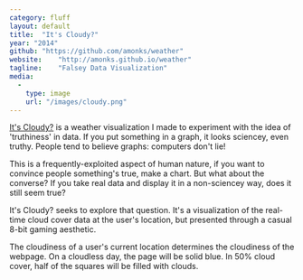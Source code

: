 ```yaml
---
category: fluff
layout: default
title:  "It's Cloudy?"
year: "2014"
github: "https://github.com/amonks/weather"
website:    "http://amonks.github.io/weather"
tagline:    "Falsey Data Visualization"
media:
  -
    type: image
    url: "/images/cloudy.png"
---
```

<a href="http://amonks.github.io/weather">It's Cloudy?</a> is a weather visualization I made to experiment with the idea of 'truthiness' in data. If you put something in a graph, it looks sciencey, even truthy. People tend to believe graphs: computers don't lie!

This is a frequently-exploited aspect of human nature, if you want to convince people something's true, make a chart. But what about the converse? If you take real data and display it in a non-sciencey way, does it still seem true?

It's Cloudy? seeks to explore that question. It's a visualization of the real-time cloud cover data at the user's location, but presented through a casual 8-bit gaming aesthetic.

The cloudiness of a user's current location determines the cloudiness of the webpage. On a cloudless day, the page will be solid blue. In 50% cloud cover, half of the squares will be filled with clouds.
